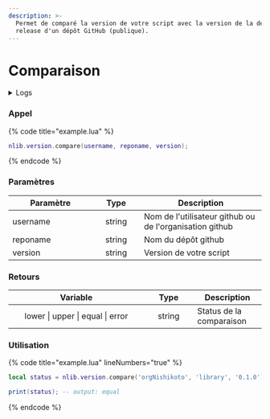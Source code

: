 ```yaml
---
description: >-
  Permet de comparé la version de votre script avec la version de la dernière
  release d'un dépôt GitHub (publique).
---
```


# Comparaison

<details>
  <summary>Logs</summary>

  Ajoutée en **v0.1.0**
</details>

### Appel

{% code title="example.lua" %}
```lua
nlib.version.compare(username, reponame, version);
```
{% endcode %}

### Paramètres

<table>
  <thead>
    <tr>
      <th width="151" align="center">Paramètre</th>
      <th width="79" align="center">Type</th>
      <th align="center">Description</th>
    </tr>
  </thead>
  <tbody>
    <tr>
      <td>username</td>
      <td align="center">string</td>
      <td>Nom de l'utilisateur github ou de l'organisation github</td>
    </tr>
    <tr>
      <td>reponame</td>
      <td align="center">string</td>
      <td>Nom du dépôt github</td>
    </tr>
    <tr>
      <td>version</td>
      <td align="center">string</td>
      <td>Version de votre script</td>
    </tr>
  </tbody>
</table>

### Retours

<table>
  <thead>
    <tr>
      <th width="254" align="center">Variable</th>
      <th width="82" align="center">Type</th>
      <th align="center">Description</th>
    </tr>
  </thead>
  <tbody>
    <tr>
      <td align="center">lower | upper | equal | error</td>
      <td align="center">string</td>
      <td>Status de la comparaison</td>
    </tr>
  </tbody>
</table>

### Utilisation

{% code title="example.lua" lineNumbers="true" %}
```lua
local status = nlib.version.compare('orgNishikoto', 'library', '0.1.0');

print(status); -- output: equal
```
{% endcode %}
